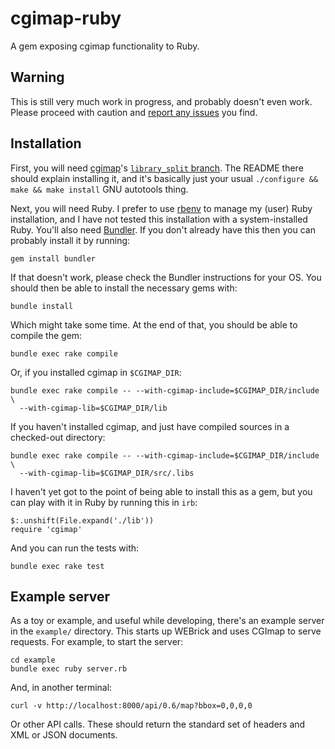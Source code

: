 # cgimap-ruby #

A gem exposing cgimap functionality to Ruby.

## Warning ##

This is still very much work in progress, and probably doesn't even work. Please proceed with caution and [report any issues](https://github.com/zerebubuth/cgimap-ruby/issues/new) you find.

## Installation ##

First, you will need [cgimap](https://github.com/zerebubuth/openstreetmap-cgimap)'s [`library_split` branch](https://github.com/zerebubuth/openstreetmap-cgimap/tree/library_split). The README there should explain installing it, and it's basically just your usual `./configure && make && make install` GNU autotools thing.

Next, you will need Ruby. I prefer to use [rbenv](http://rbenv.org/) to manage my (user) Ruby installation, and I have not tested this installation with a system-installed Ruby. You'll also need [Bundler](http://bundler.io/). If you don't already have this then you can probably install it by running:

    gem install bundler

If that doesn't work, please check the Bundler instructions for your OS. You should then be able to install the necessary gems with:

    bundle install

Which might take some time. At the end of that, you should be able to compile the gem:

    bundle exec rake compile

Or, if you installed cgimap in `$CGIMAP_DIR`:

    bundle exec rake compile -- --with-cgimap-include=$CGIMAP_DIR/include \
	  --with-cgimap-lib=$CGIMAP_DIR/lib

If you haven't installed cgimap, and just have compiled sources in a checked-out directory:

    bundle exec rake compile -- --with-cgimap-include=$CGIMAP_DIR/include \
	  --with-cgimap-lib=$CGIMAP_DIR/src/.libs

I haven't yet got to the point of being able to install this as a gem, but you can play with it in Ruby by running this in `irb`:

    $:.unshift(File.expand('./lib'))
	require 'cgimap'

And you can run the tests with:

    bundle exec rake test

## Example server

As a toy or example, and useful while developing, there's an example server in the `example/` directory. This starts up WEBrick and uses CGImap to serve requests. For example, to start the server:

    cd example
	bundle exec ruby server.rb

And, in another terminal:

    curl -v http://localhost:8000/api/0.6/map?bbox=0,0,0,0

Or other API calls. These should return the standard set of headers and XML or JSON documents.
